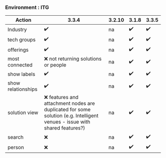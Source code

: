 ### Environment : ITG


|Action|3.3.4|3.2.10|3.1.8|3.3.5|
|----|----|----|----|---|
| Industry |✔️| na |✔️|✔️
| tech groups| ✔️|na |✔️|✔️
| offerings |✔️|na |✔️|✔️
| most connected |:x: not returning solutions or people | na |✔️|✔️
| show labels |✔️| na |✔️|✔️
| show relationships |✔️| na |✔️|✔️
| solution view |:x: features and attachment nodes are duplicated for some solution (e.g. Intelligent venues - issue with shared features?) | na |✔️|✔️
| search |:x:| na |✔️|✔️
| person |:x:| na |✔️|✔️
